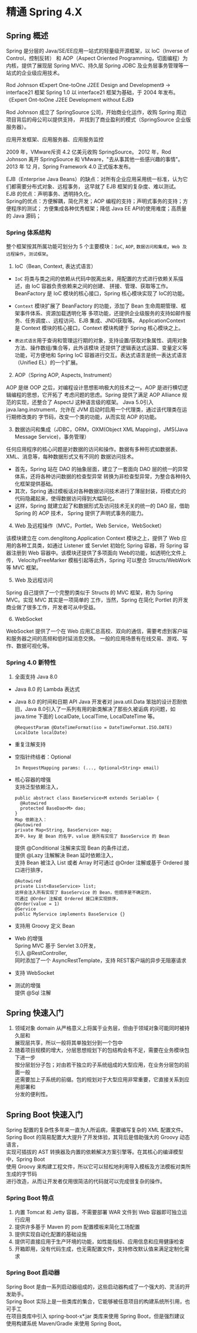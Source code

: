 # 精通 Spring 4.X

## Spring 概述

Spring 是分层的 Java/SE/EE应用一站式的轻量级开源框架，以 IoC（Inverse of Control，控制反转） 和 AOP（Aspect Oriented Programming，切面编程）为内核，提供了展现层
Spring MVC、持久层 Spring JDBC 及业务层事务管理等一站式的企业级应用技术。

Rod Johnson 《Expert One-toOne J2EE Design and Development》 -> interface21 框架 Spring 1.0 以 interface21 框架为基础，于 2004 年发布。
《Expert Ont-toOne J2EE Development without EJB》

Rod Johnson 成立了 SpringSource 公司，开始商业化运作，收购 Spring 周边项目背后的母公司以提供支持， 并找到了商业盈利的模式（SpringSource 企业版服务器）。

应用开发框架、应用服务器、应用服务监控

2009 年，VMware斥资 4.2 亿美元收购 SpringSource。 2012 年，Rod Johnson 离开 SpringSource 和 VMware，"去从事其他一些感兴趣的事情"。 2013 年 12 月，Spring
Framework 4.0 正式版本发布。

EJB（Enterprise Java Beans）的缺点：对所有企业应用采用统一标准，认为它们都需要分布式对象、远程事务， 这早就了 EJB 框架的复杂度、难以测试。  
EJB 的优点：声明事务、透明持久化。  
Spring的优点：方便解耦，简化开发；AOP 编程的支持；声明式事务的支持；方便程序的测试； 方便集成各种优秀框架；降低 Java EE API的使用难度；高质量的 Java 源码；

### Spring 体系结构

整个框架按其所属功能可划分为 5 个主要模块：`IoC`, `AOP`, `数据访问和集成`，`Web 及远程操作`，`测试框架`。

1. IoC（Bean, Context, 表达式语言）

- `IoC` 将类与类之间的依赖从代码中脱离出来，用配置的方式进行依赖关系描述，由 IoC 容器负责依赖来之间的创建、 拼接、管理、获取等工作。BeanFactory 是 IoC 模块的核心接口，Spring 核心模块实现了
  IoC的功能。

- `Context` 模块扩展了 BeanFactory 的功能，添加了 Bean 生命周期管理、框架事件体系、资源加载透明化等 多项功能，还提供企业级服务的支持如邮件服务、任务调度、、远程访问、EJB 集成、JNDI获取等。
  ApplicationContext 是 Context 模块的核心接口，Context 模块构建于 Spring 核心模块之上。

- `表达式语言`用于查询和管理运行期的对象，支持设置/获取对象属性、调用对象方法、操作数组/集合等，此外该模块 还提供了逻辑表达式运算、变量定义等功能，可方便地和 Spring IoC 容器进行交互。表达式语言是统一表达式语言
  （Unified EL）的一个扩展。

2. AOP（Spring AOP, Aspects, Instrument）

AOP 是继 OOP 之后，对编程设计思想影响极大的技术之一。AOP 是进行横切逻辑编程的思想，它开拓了 考虑问题的思虑。Spring 提供了满足 AOP Alliance 规范的实现，还整合了 AspectJ 这种语言级的框架。 Java
5.0引入 java.lang.instrument，允许在 JVM 启动时启用一个代理类，通过该代理类在运行期修改类的 字节码，改变一个类的功能，从而实现 AOP 的功能。

3. 数据访问和集成（JDBC，ORM，OXM(Object XML Mapping)，JMS(Java Message Service)，事务管理）

任何应用程序的核心问题是对数据的访问和操作。数据有多种形式如数据表、XML、消息等，每种数据形式又有不同的 数据访问技术。

- 首先，Spring 站在 DAO 的抽象层面，建立了一套面向 DAO 层的统一的异常体系，还将各种访问数据的检查型异常 转换为非检查型异常，为整合各种持久化框架提供基础。
- 其次，Spring 通过模板话对各种数据访问技术进行了薄层封装，将模式化的代码隐藏起来，使得数据访问得到大幅简化。
- 这样，Spring 就建立起了和数据形式及访问技术无关的统一的 DAO 层，借助 Spring 的 AOP 技术， Spring 提供了声明式事务的能力。

4. Web 及远程操作（MVC，Portlet，Web Service，WebSocket）

该模块建立在 com.denglitong.Application Context 模块之上，提供了 Web 应用的各种工具类，如通过 Listener 或 Servlet 初始化 Spring 容器，将 Spring 容器注册到 Web
容器中。该模块还提供了多项面向 Web的功能，如透明化文件上传， Velocity/FreeMarker 模板引起等此外，Spring 可以整合 Structs/WebWork 等 MVC 框架。

5. Web 及远程访问

Spring 自己提供了一个完整的类似于 Structs 的 MVC 框架，称为 Spring MVC。实现 MVC 其实是一项简单的 工作，当然，Spring 在简化 Portlet 的开发商业做了很多工作，开发者可从中受益。

6. WebSocket

WebSocket 提供了一个在 Web 应用汇总高校、双向的通信，需要考虑到客户端和服务器之间的高频和低时延消息交换。 一般的应用场景有在线交易、游戏、写作、数据可视化等。

### Spring 4.0 新特性

1. 全面支持 Java 8.0

- Java 8.0 的 Lambda 表达式
- Java 8.0 的时间和日期 API Java 开发者对 java.util.Data 笨拙的设计忍耐依旧，Java 8.0引入了一系列有用的新类解决了那些久被诟病 的问题，如 java.time 下面的 LocalDate,
  LocalTime, LocalDateTime 等。

      @RequestParam @DateTimeFormat(iso = DateTimeFormat.ISO.DATE) LocalDate localDate)

- 重复注解支持
- 空指针终结者：Optional<T>

      In RequestMapping params: (..., Optional<String> email)

- 核心容器的增强  
  支持泛型依赖注入，

      public abstract class BaseService<M extends Seriable> {
        @Autowired
        protected BaseDao<M> dao;
      }
      Map 依赖注入：
      @Autowired
      private Map<String, BaseService> map;
      其中，key 是 Bean 的名字，value 是所有实现了 BaseService 的 Bean

  提供 @Conditional 注解来实现 Bean 的条件过滤，   
  提供 @Lazy 注解解决 Bean 延时依赖注入，  
  支持 Bean 被注入 List 或者 Array 时可通过 @Order 注解或基于 Ordered 接口进行排序，

      @Autowired
      private List<BaseService> list;
      这样会注入所有实现了 BaseService 的 Bean，但顺序是不确定的，
      可通过 @Order 注解或 Ordered 接口来实现排序，
      @Order(value = 1)
      @Service
      public MyService implements BaseService {}

- 支持用 Groovy 定义 Bean
- Web 的增强  
  Spring MVC 基于 Servlet 3.0开发，  
  引入 @RestController,  
  同时添加了一个 AsyncRestTemplate，支持 REST客户端的异步无阻塞请求

- 支持 WebSocket
- 测试的增强  
  提供 @Sql 注解

## Spring 快速入门

1. 领域对象 domain 从严格意义上将属于业务层，但由于领域对象可能同时被持久层和  
   展现层共享，所以一般将其单独划分到一个包中
2. 随着项目规模的增大，分层思想规划下的包结构会有不足，需要在业务模块包下进一步  
   按分层划分子包；对由若干独立的子系统组成的大型应用，在业务分层包的前面一般  
   还需要加上子系统的前缀。包的规划对于大型应用非常重要，它直接关系到应用部署和  
   分发的便利性。

## Spring Boot 快速入门

Spring 配置的复杂性多年来一直为人所诟病，需要编写复杂的 XML 配置文件。  
Spring Boot 的简易配置大大提升了开发体验，其背后是借助强大的 Groovy 动态语言，  
实现可插拔的 AST 转换器及内置的依赖解决方案引擎等。在其核心的编译模型中，Spring Boot  
使用 Groovy 来构建工程文件，所以它可以轻松地利用导入模板及方法模板对类所生成的字节码  
进行改造，从而让开发者仅用很简洁的代码就可以完成很复杂的操作。

### Spring Boot 特点

1. 内置 Tomcat 和 Jetty 容器，不需要部署 WAR 文件到 Web 容器即可独立运行应用
2. 提供许多基于 Maven 的 pom 配置模板来简化工场配置
3. 提供实现自动化配置的基础设施
4. 提供可直接应用于生产环境的功能，如性能指标、应用信息和应用健康检查
5. 开箱即用，没有代码生成，也无需配置文件，支持修改默认值来满足定制化需求

### Spring Boot 启动器

Spring Boot 是由一系列启动器组成的，这些启动器构成了一个强大的、灵活的开发助手。  
Spring Boot 实际上是一些类库的集合，它能够被任意项目的构建系统所引用，也可手工  
在项目类库中引入 spring-boot-x*.jar 类库来使用 Spring Boot，但是强烈建议  
使用构建系统 Maven/Gradle 来使用 Spring Boot。